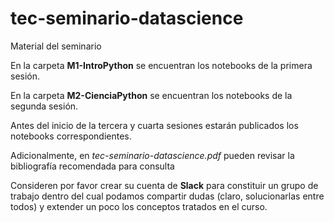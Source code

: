 # tec-seminario-datascience
Material del seminario

En la carpeta **M1-IntroPython** se encuentran los notebooks de la primera sesión.

En la carpeta **M2-CienciaPython** se encuentran los notebooks de la segunda sesión.

Antes del inicio de la tercera y cuarta sesiones estarán publicados los notebooks correspondientes.

Adicionalmente, en _tec-seminario-datascience.pdf_ pueden revisar la bibliografía recomendada para consulta

Consideren por favor crear su cuenta de **Slack** para constituir un grupo de trabajo dentro del cual podamos compartir dudas (claro, solucionarlas entre todos) y extender un poco los conceptos tratados en el curso.
